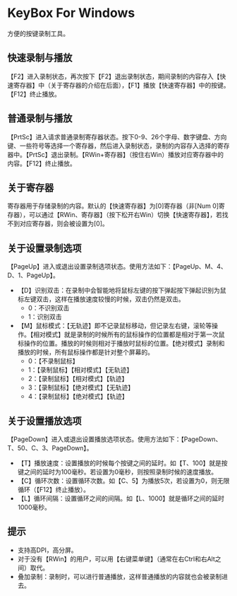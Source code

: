 # KeyBox For Windows
方便的按键录制工具。

## 快速录制与播放
【F2】进入录制状态，再次按下【F2】退出录制状态，期间录制的内容存入【快速寄存器】中（关于寄存器的介绍在后面），【F1】播放【快速寄存器】中的按键。【F12】终止播放。

## 普通录制与播放
【PrtSc】进入请求普通录制寄存器状态。按下0-9、26个字母、数字键盘、方向键、一些符号等选择一个寄存器，然后进入录制状态，录制的内容存入选择的寄存器中。【PrtSc】退出录制。【RWin+寄存器】（按住右Win）播放对应寄存器中的内容。【F12】终止播放。

## 关于寄存器
寄存器用于存储录制的内容。默认的【快速寄存器】为[0]寄存器（非[Num 0]寄存器），可以通过【RWin、寄存器】（按下松开右Win）切换【快速寄存器】，若找不到对应寄存器，则会被设置为[0]。

## 关于设置录制选项
【PageUp】进入或退出设置录制选项状态。使用方法如下：【PageUp、M、4、D、1、PageUp】。
- 【D】识别双击：在录制中会智能地将鼠标左键的按下弹起按下弹起识别为鼠标左键双击，这样在播放速度较慢的时候，双击仍然是双击。
  - 0：不识别双击
  - 1：识别双击
- 【M】鼠标模式：【无轨迹】即不记录鼠标移动，但记录左右键，滚轮等操作。【相对模式】就是录制的时候所有的鼠标操作的位置都是相对于第一次鼠标操作的位置。播放的时候则相对于播放时鼠标的位置。【绝对模式】录制和播放的时候，所有鼠标操作都是针对整个屏幕的。
  - 0：【不录制鼠标】
  - 1：【录制鼠标】【相对模式】【无轨迹】
  - 2：【录制鼠标】【相对模式】【轨迹】
  - 3：【录制鼠标】【绝对模式】【无轨迹】
  - 4：【录制鼠标】【绝对模式】【轨迹】

## 关于设置播放选项
【PageDown】进入或退出设置播放选项状态。使用方法如下：【PageDown、T、50、C、3、PageDown】。

- 【T】播放速度：设置播放的时候每个按键之间的延时。如【T、100】就是按键之间的延时为100毫秒。若设置为0毫秒，则按照录制时候的速度播放。
- 【C】循环次数：设置循环次数。如【C、5】为播放5次，若设置为0，则无限循环（【F12】终止播放）。
- 【L】循环间隔：设置循环之间的间隔。如【L、1000】就是循环之间的延时1000毫秒。

## 提示
- 支持高DPI，高分屏。
- 对于没有【RWin】的用户，可以用【右键菜单键】（通常在右Ctrl和右Alt之间）取代。
- 叠加录制：录制时，可以进行普通播放，这样普通播放的内容就也会被录制进去。
